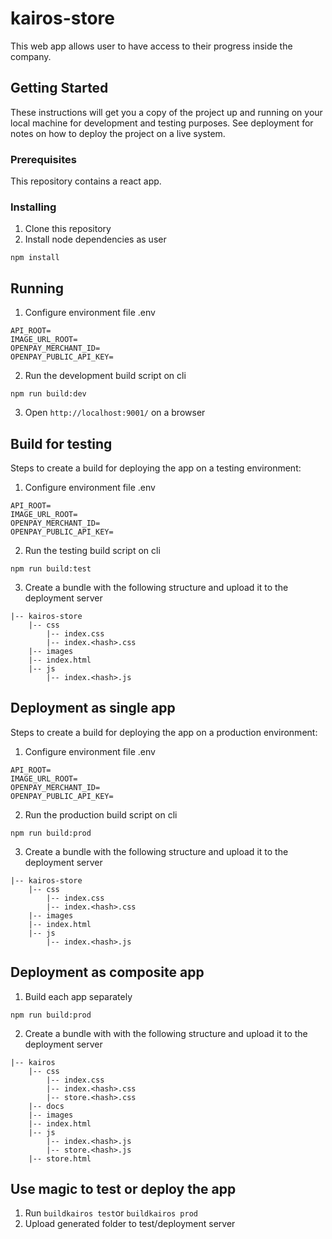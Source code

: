 # kairos-store

This web app allows user to have access to their progress inside the company.

## Getting Started

These instructions will get you a copy of the project up and running on your local machine for development and testing purposes. See deployment for notes on how to deploy the project on a live system.

### Prerequisites

This repository contains a react app.

### Installing

1. Clone this repository
2. Install node dependencies as user
```
npm install
```

## Running

1. Configure environment file
.env
```
API_ROOT=
IMAGE_URL_ROOT=
OPENPAY_MERCHANT_ID=
OPENPAY_PUBLIC_API_KEY=
```
2. Run the development build script on cli
```
npm run build:dev
```
3. Open `http://localhost:9001/` on a browser

## Build for testing

Steps to create a build for deploying the app on a testing environment:

1. Configure environment file
.env
```
API_ROOT=
IMAGE_URL_ROOT=
OPENPAY_MERCHANT_ID=
OPENPAY_PUBLIC_API_KEY=
```
2. Run the testing build script on cli
```
npm run build:test
```
3. Create a bundle with the following structure and upload it to the deployment server
```
|-- kairos-store
    |-- css
        |-- index.css
        |-- index.<hash>.css 
    |-- images
    |-- index.html
    |-- js
        |-- index.<hash>.js
```

## Deployment as single app

Steps to create a build for deploying the app on a production environment:

1. Configure environment file
.env
```
API_ROOT=
IMAGE_URL_ROOT=
OPENPAY_MERCHANT_ID=
OPENPAY_PUBLIC_API_KEY=
```
2. Run the production build script on cli
```
npm run build:prod
```
3. Create a bundle with the following structure and upload it to the deployment server
```
|-- kairos-store
    |-- css
        |-- index.css
        |-- index.<hash>.css 
    |-- images
    |-- index.html
    |-- js
        |-- index.<hash>.js
```

## Deployment as composite app

1. Build each app separately
```
npm run build:prod
```
2. Create a bundle with with the following structure and upload it to the deployment server
```
|-- kairos
    |-- css
        |-- index.css
        |-- index.<hash>.css 
        |-- store.<hash>.css
    |-- docs
    |-- images
    |-- index.html
    |-- js
        |-- index.<hash>.js 
        |-- store.<hash>.js
    |-- store.html
```

## Use magic to test or deploy the app

1. Run `buildkairos test`or `buildkairos prod`
2. Upload generated folder to test/deployment server
